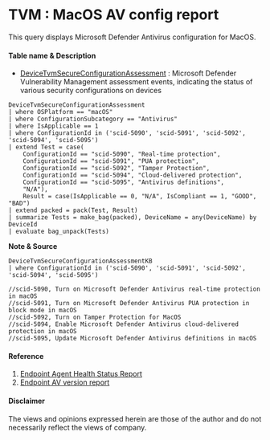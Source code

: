 # TVM : MacOS AV config report
This query displays Microsoft Defender Antivirus configuration for MacOS.

#### Table name & Description
- [DeviceTvmSecureConfigurationAssessment](https://learn.microsoft.com/en-us/microsoft-365/security/defender/advanced-hunting-devicetvmsecureconfigurationassessment-table?view=o365-worldwide) : Microsoft Defender Vulnerability Management assessment events, indicating the status of various security configurations on devices

```kusto
DeviceTvmSecureConfigurationAssessment
| where OSPlatform == "macOS" 
| where ConfigurationSubcategory == "Antivirus"
| where IsApplicable == 1
| where ConfigurationId in ('scid-5090', 'scid-5091', 'scid-5092', 'scid-5094', 'scid-5095')
| extend Test = case(
    ConfigurationId == "scid-5090", "Real-time protection",
    ConfigurationId == "scid-5091", "PUA protection",
    ConfigurationId == "scid-5092", "Tamper Protection",
    ConfigurationId == "scid-5094", "Cloud-delivered protection",
    ConfigurationId == "scid-5095", "Antivirus definitions",
    "N/A"),
    Result = case(IsApplicable == 0, "N/A", IsCompliant == 1, "GOOD", "BAD")
| extend packed = pack(Test, Result)
| summarize Tests = make_bag(packed), DeviceName = any(DeviceName) by DeviceId
| evaluate bag_unpack(Tests)
```

**Note & Source**
```kusto
DeviceTvmSecureConfigurationAssessmentKB 
| where ConfigurationId in ('scid-5090', 'scid-5091', 'scid-5092', 'scid-5094', 'scid-5095')

//scid-5090, Turn on Microsoft Defender Antivirus real-time protection in macOS
//scid-5091, Turn on Microsoft Defender Antivirus PUA protection in block mode in macOS
//scid-5092, Turn on Tamper Protection for MacOS
//scid-5094, Enable Microsoft Defender Antivirus cloud-delivered protection in macOS
//scid-5095, Update Microsoft Defender Antivirus definitions in macOS
```

#### Reference
1. [Endpoint Agent Health Status Report](https://github.com/microsoft/Microsoft-365-Defender-Hunting-Queries/blob/master/General%20queries/Endpoint%20Agent%20Health%20Status%20Report.md)
2. [Endpoint AV version report](https://github.com/microsoft/Microsoft-365-Defender-Hunting-Queries/blob/master/General%20queries/MD%20AV%20Signature%20and%20Platform%20Version.md)

#### <Result>

#### Disclaimer
The views and opinions expressed herein are those of the author and do not necessarily reflect the views of company.